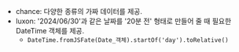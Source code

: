 
- chance: 다양한 종류의 가짜 데이터를 제공.
- luxon: '2024/06/30'과 같은 날짜를 '20분 전' 형태로 만들어 줄 때 필요한 DateTime 객체를 제공.
    - `DateTime.fromJSFate(Date_객체).startOf('day').toRelative()`
